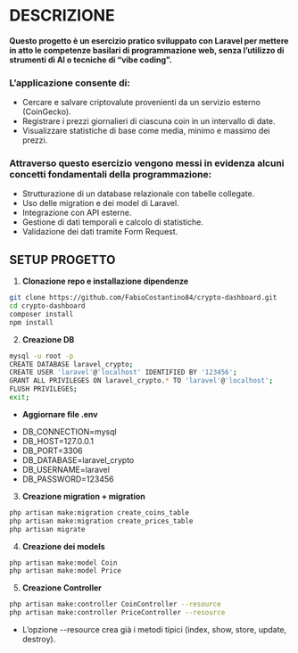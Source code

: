# DESCRIZIONE

#### Questo progetto è un esercizio pratico sviluppato con Laravel per mettere in atto le competenze basilari di programmazione web, senza l’utilizzo di strumenti di AI o tecniche di “vibe coding”.

### L’applicazione consente di:
- Cercare e salvare criptovalute provenienti da un servizio esterno (CoinGecko).
- Registrare i prezzi giornalieri di ciascuna coin in un intervallo di date.
- Visualizzare statistiche di base come media, minimo e massimo dei prezzi.

### Attraverso questo esercizio vengono messi in evidenza alcuni concetti fondamentali della programmazione:
- Strutturazione di un database relazionale con tabelle collegate.
- Uso delle migration e dei model di Laravel.
- Integrazione con API esterne.
- Gestione di dati temporali e calcolo di statistiche.
- Validazione dei dati tramite Form Request.

## SETUP PROGETTO

1. **Clonazione repo e installazione dipendenze**
```bash
git clone https://github.com/FabioCostantino84/crypto-dashboard.git
cd crypto-dashboard
composer install
npm install
```

2. **Creazione DB**
```bash
mysql -u root -p
CREATE DATABASE laravel_crypto;
CREATE USER 'laravel'@'localhost' IDENTIFIED BY '123456';
GRANT ALL PRIVILEGES ON laravel_crypto.* TO 'laravel'@'localhost';
FLUSH PRIVILEGES;
exit;
```

* **Aggiornare file .env**
- DB_CONNECTION=mysql
- DB_HOST=127.0.0.1
- DB_PORT=3306
- DB_DATABASE=laravel_crypto
- DB_USERNAME=laravel
- DB_PASSWORD=123456

3. **Creazione migration + migration**
```bash
php artisan make:migration create_coins_table
php artisan make:migration create_prices_table
php artisan migrate
```
4. **Creazione dei models**
```bash
php artisan make:model Coin
php artisan make:model Price
```

5. **Creazione Controller**
```bash
php artisan make:controller CoinController --resource
php artisan make:controller PriceController --resource
```
- L’opzione --resource crea già i metodi tipici (index, show, store, update, destroy).



